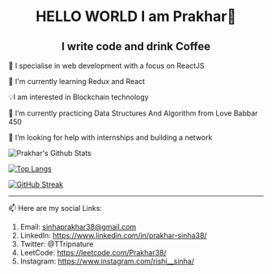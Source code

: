 <!--
**SinhaPrakhar38/SinhaPrakhar38** is a ✨ _special_ ✨ repository because its `README.md` (this file) appears on your GitHub profile.

Here are some ideas to get you started:
-->
<h1 align="center">HELLO WORLD I am Prakhar👋</h1>
<h2 align="center"> I write code and drink Coffee</h2>

🔭 I specialise in web development with a focus on ReactJS

📝 I'm currently learning Redux and React

💡I am interested in Blockchain technology

🌱 I’m currently practicing Data Structures And Algorithm from Love Babbar 450

🤔 I’m looking for help with internships and building a network


![Prakhar's Github Stats](https://github-readme-stats.vercel.app/api?username=SinhaPrakhar38&show_icons=true&theme=dark&border_radius=10&include_all_commits=true&count_private=true)

[![Top Langs](https://github-readme-stats.vercel.app/api/top-langs/?username=SinhaPrakhar38&lang_count=9&layout=compact&theme=dark)](https://github.com/SinhaPrakhar38/github-readme-stats)

[![GitHub Streak](http://github-readme-streak-stats.herokuapp.com?user=SinhaPrakhar38&hide_border=true&background=0D111700&border=943BDD00&fire=0FAADA&sideNums=10D906&currStreakLabel=10D906&currStreakNum=10D906&sideLabels=10D906&dates=4F5D78&stroke=7F1DA2&ring=10D906)](https://git.io/streak-stats)
<hr>

📫 Here are my social Links:
  1. Email: sinhaprakhar38@gmail.com 
  2. LinkedIn: https://www.linkedin.com/in/prakhar-sinha38/
  3. Twitter: @TTripnature
  4. LeetCode: https://leetcode.com/Prakhar38/
  5. Instagram: https://www.instagram.com/rishi__sinha/



